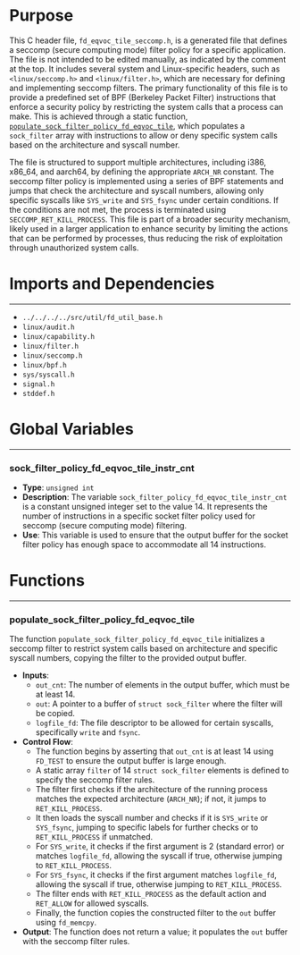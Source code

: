 # Purpose
This C header file, `fd_eqvoc_tile_seccomp.h`, is a generated file that defines a seccomp (secure computing mode) filter policy for a specific application. The file is not intended to be edited manually, as indicated by the comment at the top. It includes several system and Linux-specific headers, such as `<linux/seccomp.h>` and `<linux/filter.h>`, which are necessary for defining and implementing seccomp filters. The primary functionality of this file is to provide a predefined set of BPF (Berkeley Packet Filter) instructions that enforce a security policy by restricting the system calls that a process can make. This is achieved through a static function, [`populate_sock_filter_policy_fd_eqvoc_tile`](#populate_sock_filter_policy_fd_eqvoc_tile), which populates a `sock_filter` array with instructions to allow or deny specific system calls based on the architecture and syscall number.

The file is structured to support multiple architectures, including i386, x86_64, and aarch64, by defining the appropriate `ARCH_NR` constant. The seccomp filter policy is implemented using a series of BPF statements and jumps that check the architecture and syscall numbers, allowing only specific syscalls like `SYS_write` and `SYS_fsync` under certain conditions. If the conditions are not met, the process is terminated using `SECCOMP_RET_KILL_PROCESS`. This file is part of a broader security mechanism, likely used in a larger application to enhance security by limiting the actions that can be performed by processes, thus reducing the risk of exploitation through unauthorized system calls.
# Imports and Dependencies

---
- `../../../../src/util/fd_util_base.h`
- `linux/audit.h`
- `linux/capability.h`
- `linux/filter.h`
- `linux/seccomp.h`
- `linux/bpf.h`
- `sys/syscall.h`
- `signal.h`
- `stddef.h`


# Global Variables

---
### sock\_filter\_policy\_fd\_eqvoc\_tile\_instr\_cnt
- **Type**: `unsigned int`
- **Description**: The variable `sock_filter_policy_fd_eqvoc_tile_instr_cnt` is a constant unsigned integer set to the value 14. It represents the number of instructions in a specific socket filter policy used for seccomp (secure computing mode) filtering.
- **Use**: This variable is used to ensure that the output buffer for the socket filter policy has enough space to accommodate all 14 instructions.


# Functions

---
### populate\_sock\_filter\_policy\_fd\_eqvoc\_tile<!-- {{#callable:populate_sock_filter_policy_fd_eqvoc_tile}} -->
The function `populate_sock_filter_policy_fd_eqvoc_tile` initializes a seccomp filter to restrict system calls based on architecture and specific syscall numbers, copying the filter to the provided output buffer.
- **Inputs**:
    - `out_cnt`: The number of elements in the output buffer, which must be at least 14.
    - `out`: A pointer to a buffer of `struct sock_filter` where the filter will be copied.
    - `logfile_fd`: The file descriptor to be allowed for certain syscalls, specifically `write` and `fsync`.
- **Control Flow**:
    - The function begins by asserting that `out_cnt` is at least 14 using `FD_TEST` to ensure the output buffer is large enough.
    - A static array `filter` of 14 `struct sock_filter` elements is defined to specify the seccomp filter rules.
    - The filter first checks if the architecture of the running process matches the expected architecture (`ARCH_NR`); if not, it jumps to `RET_KILL_PROCESS`.
    - It then loads the syscall number and checks if it is `SYS_write` or `SYS_fsync`, jumping to specific labels for further checks or to `RET_KILL_PROCESS` if unmatched.
    - For `SYS_write`, it checks if the first argument is 2 (standard error) or matches `logfile_fd`, allowing the syscall if true, otherwise jumping to `RET_KILL_PROCESS`.
    - For `SYS_fsync`, it checks if the first argument matches `logfile_fd`, allowing the syscall if true, otherwise jumping to `RET_KILL_PROCESS`.
    - The filter ends with `RET_KILL_PROCESS` as the default action and `RET_ALLOW` for allowed syscalls.
    - Finally, the function copies the constructed filter to the `out` buffer using `fd_memcpy`.
- **Output**: The function does not return a value; it populates the `out` buffer with the seccomp filter rules.


